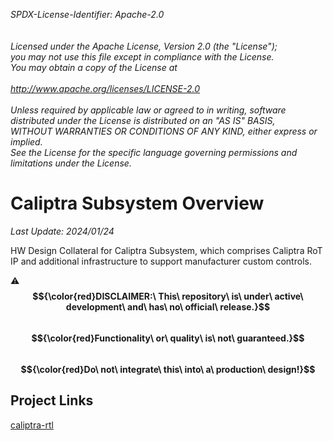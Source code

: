 _*SPDX-License-Identifier: Apache-2.0<BR>
<BR>
<BR>
Licensed under the Apache License, Version 2.0 (the "License");<BR>
you may not use this file except in compliance with the License.<BR>
You may obtain a copy of the License at<BR>
<BR>
http://www.apache.org/licenses/LICENSE-2.0 <BR>
<BR>
Unless required by applicable law or agreed to in writing, software<BR>
distributed under the License is distributed on an "AS IS" BASIS,<BR>
WITHOUT WARRANTIES OR CONDITIONS OF ANY KIND, either express or implied.<BR>
See the License for the specific language governing permissions and<BR>
limitations under the License.*_<BR>

# Caliptra Subsystem Overview
_*Last Update: 2024/01/24*_

HW Design Collateral for Caliptra Subsystem, which comprises Caliptra RoT IP and additional infrastructure to support manufacturer custom controls.

:warning:**$${\color{red}DISCLAIMER:\ This\ repository\ is\ under\ active\ development\ and\ has\ no\ official\ release.}$$**
&nbsp;&nbsp;&nbsp;&nbsp;&nbsp;&nbsp;&nbsp;&nbsp;&nbsp;&nbsp;&nbsp;&nbsp;&nbsp;&nbsp;**$${\color{red}Functionality\ or\ quality\ is\ not\ guaranteed.}$$**
&nbsp;&nbsp;&nbsp;&nbsp;&nbsp;&nbsp;&nbsp;&nbsp;&nbsp;&nbsp;&nbsp;&nbsp;&nbsp;&nbsp;**$${\color{red}Do\ not\ integrate\ this\ into\ a\ production\ design!}$$**

## Project Links
[caliptra-rtl](https://github.com/chipsalliance/caliptra-rtl)
